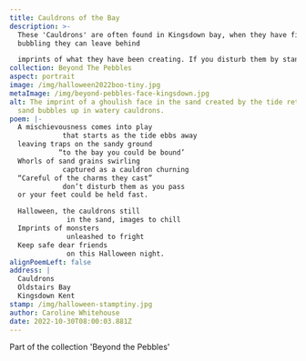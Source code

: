 ```yaml
---
title: Cauldrons of the Bay
description: >-
  These 'Cauldrons' are often found in Kingsdown bay, when they have finished
  bubbling they can leave behind

  imprints of what they have been creating. If you disturb them by standing in them your feet will sink into the sand. It is a bit of a shock when your foot suddenly disappears as you are walking along, a good tug usually releases the foot (albeit now wet and slimy) and the cauldrons carry on with their conjuring. Whilst most of the time they are pretty harmless creating some unusual art, on Halloween they like a little bit of fun.
collection: Beyond The Pebbles
aspect: portrait
image: /img/halloween2022boo-tiny.jpg
metaImage: /img/beyond-pebbles-face-kingsdown.jpg
alt: The imprint of a ghoulish face in the sand created by the tide retreating,
  sand bubbles up in watery cauldrons.
poem: |-
  A mischievousness comes into play
             that starts as the tide ebbs away
  leaving traps on the sandy ground
            “to the bay you could be bound’
  Whorls of sand grains swirling 
             captured as a cauldron churning
  “Careful of the charms they cast”
             don’t disturb them as you pass
  or your feet could be held fast.

  Halloween, the cauldrons still 
              in the sand, images to chill
  Imprints of monsters 
              unleashed to fright
  Keep safe dear friends
              on this Halloween night.
alignPoemLeft: false
address: |
  Cauldrons 
  Oldstairs Bay
  Kingsdown Kent
stamp: /img/halloween-stamptiny.jpg
author: Caroline Whitehouse
date: 2022-10-30T08:00:03.881Z
---
```

Part of the collection 'Beyond the Pebbles'
